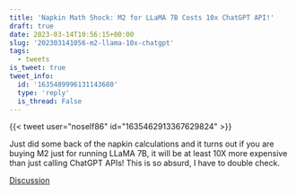 ```yaml
---
title: 'Napkin Math Shock: M2 for LLaMA 7B Costs 10x ChatGPT API!'
draft: true
date: 2023-03-14T10:56:15+00:00
slug: '202303141056-m2-llama-10x-chatgpt'
tags:
  - tweets
is_tweet: true
tweet_info:
  id: '1635489996131143680'
  type: 'reply'
  is_thread: False
---
```




{{< tweet user="noself86" id="1635462913367629824" >}}

Just did some back of the napkin calculations and it turns out if you are buying M2 just for running LLaMA 7B, it will be at least 10X more expensive than just calling ChatGPT APIs! This is so absurd, I have to double check.

[Discussion](https://x.com/sytelus/status/1635489996131143680)
